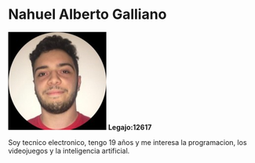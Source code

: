 # Nahuel Alberto Galliano

![foto](foto.jpg)
**Legajo:12617**

Soy tecnico electronico, tengo 19 años y me interesa la programacion, los videojuegos y la inteligencia artificial.
